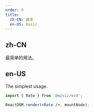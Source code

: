 ```yaml
---
order: 0
title:
  zh-CN: 基本
  en-US: Basic
---
```


## zh-CN

最简单的用法。

## en-US

The simplest usage.

```jsx
import { Rate } from '@ezviz/ezd';

ReactDOM.render(<Rate />, mountNode);
```
